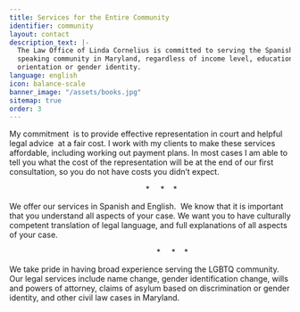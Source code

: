 ```yaml
---
title: Services for the Entire Community
identifier: community
layout: contact
description_text: |-
  The Law Office of Linda Cornelius is committed to serving the Spanish
  speaking community in Maryland, regardless of income level, education, or sexual
  orientation or gender identity.
language: english
icon: balance-scale
banner_image: "/assets/books.jpg"
sitemap: true
order: 3
---
```


My commitment &nbsp;is to provide effective representation in court and helpful legal advice &nbsp;at a fair cost. l work with my clients to make these services affordable, including working out payment plans. In most cases I am able to tell you what the cost of the representation will be at the end of our first consultation, so you do not have costs you didn’t expect.

&nbsp; &nbsp; &nbsp; &nbsp; &nbsp; &nbsp; &nbsp; &nbsp; &nbsp; &nbsp; &nbsp; &nbsp; &nbsp; &nbsp; &nbsp; &nbsp; &nbsp; &nbsp; &nbsp; &nbsp; &nbsp; &nbsp; &nbsp; &nbsp; &nbsp; &nbsp; &nbsp; &nbsp; &nbsp; &nbsp; &nbsp; \* &nbsp; &nbsp; \* &nbsp; &nbsp;\*

We offer our services in Spanish and English. &nbsp;We know that it is important that you understand all aspects of your case. We want you to have culturally competent translation of legal language, and full explanations of all aspects of your case.&nbsp;

&nbsp; &nbsp; &nbsp; &nbsp; &nbsp; &nbsp; &nbsp; &nbsp; &nbsp; &nbsp; &nbsp; &nbsp; &nbsp; &nbsp; &nbsp; &nbsp; &nbsp; &nbsp; &nbsp; &nbsp; &nbsp; &nbsp; &nbsp; &nbsp; &nbsp; &nbsp; &nbsp; &nbsp; &nbsp; &nbsp; &nbsp; &nbsp;&nbsp; &nbsp; \* &nbsp; &nbsp; \* &nbsp; &nbsp;\*

We take pride in having broad experience serving the LGBTQ community. Our legal services include name change, gender identification change, wills and powers of attorney, claims of asylum based on discrimination or gender identity, and other civil law cases in Maryland.